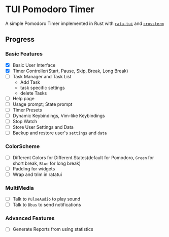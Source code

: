 # TUI Pomodoro Timer

A simple Pomodoro Timer implemented in Rust with [`rata-tui`](https://crates.io/crates/ratatui) and [`crossterm`](https://crates.io/crates/crossterm)


## Progress

### Basic Features

- [X] Basic User Interface
- [X] Timer Controller(Start, Pause, Skip, Break, Long Break)
- [ ] Task Manager and Task List
    - Add Task
    - task specific settings
    - delete Tasks
- [ ] Help page
- [ ] Usage prompt; State prompt
- [ ] Timer Presets 
- [ ] Dynamic Keybindings, Vim-like Keybindings
- [ ] Stop Watch
- [ ] Store User Settings and Data
- [ ] Backup and restore user's `settings` and `data`

### ColorScheme

- [ ] Different Colors for Different States(default for Pomodoro, `Green` for short break, `Blue` for long break)
- [ ] Padding for widgets
- [ ] Wrap and trim in ratatui

### MultiMedia

- [ ] Talk to `PulseAudio` to play sound
- [ ] Talk to `Dbus` to send notifications

### Advanced Features

- [ ] Generate Reports from using statistics
